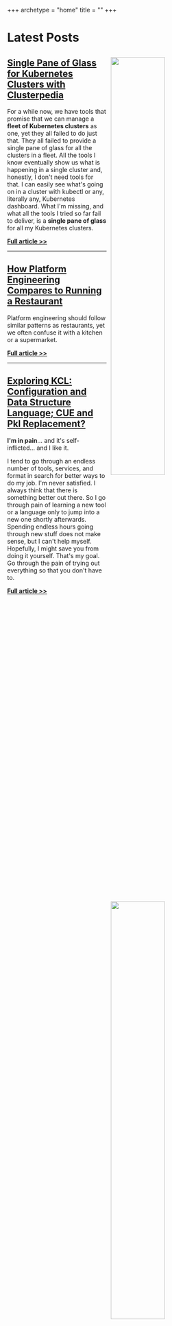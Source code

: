 +++
archetype = "home"
title = ""
+++

# Latest Posts

<img src="/kubernetes/clusterpedia/thumbnail.png" style="width:50%; float:right; padding: 10px">

## [Single Pane of Glass for Kubernetes Clusters with Clusterpedia](/kubernetes/clusterpedia)

For a while now, we have tools that promise that we can manage a **fleet of Kubernetes clusters** as one, yet they all failed to do just that. They all failed to provide a single pane of glass for all the clusters in a fleet. All the tools I know eventually show us what is happening in a single cluster and, honestly, I don't need tools for that. I can easily see what's going on in a cluster with kubectl or any, literally any, Kubernetes dashboard. What I'm missing, and what all the tools I tried so far fail to deliver, is a **single pane of glass** for all my Kubernetes clusters.

**[Full article >>](/kubernetes/clusterpedia)**

---

<img src="/internal-developer-platforms/platform-engineering-menu/thumbnail.jpeg" style="width:50%; float:right; padding: 10px">

## [How Platform Engineering Compares to Running a Restaurant](/internal-developer-platforms/platform-engineering-menu)

Platform engineering should follow similar patterns as restaurants, yet we often confuse it with a kitchen or a supermarket.

**[Full article >>](/internal-developer-platforms/platform-engineering-menu)**

---

## [Exploring KCL: Configuration and Data Structure Language; CUE and Pkl Replacement?](/app-management/kcl)

**I'm in pain**... and it's self-inflicted... and I like it.

I tend to go through an endless number of tools, services, and format in search for better ways to do my job. I'm never satisfied. I always think that there is something better out there. So I go through pain of learning a new tool or a language only to jump into a new one shortly afterwards. Spending endless hours going through new stuff does not make sense, but I can't help myself. Hopefully, I might save you from doing it yourself. That's my goal. Go through the pain of trying out everything so that you don't have to.

**[Full article >>](/app-management/kcl)**
